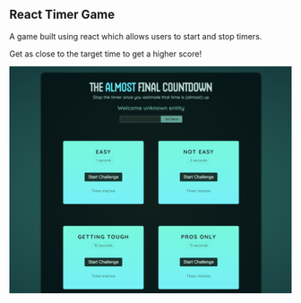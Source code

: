 ## React Timer Game
A game built using react which allows users to start and stop timers.

Get as close to the target time to get a higher score!

![Overview GIF](./public/timer-game.gif)